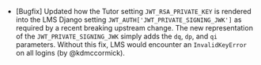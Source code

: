 - [Bugfix] Updated how the Tutor setting ``JWT_RSA_PRIVATE_KEY`` is rendered into the LMS Django setting ``JWT_AUTH['JWT_PRIVATE_SIGNING_JWK']`` as required by a recent breaking upstream change. The new representation of the ``JWT_PRIVATE_SIGNING_JWK`` simply adds the ``dq``, ``dp``, and ``qi`` parameters. Without this fix, LMS would encounter an ``InvalidKeyError`` on all logins (by @kdmccormick).
